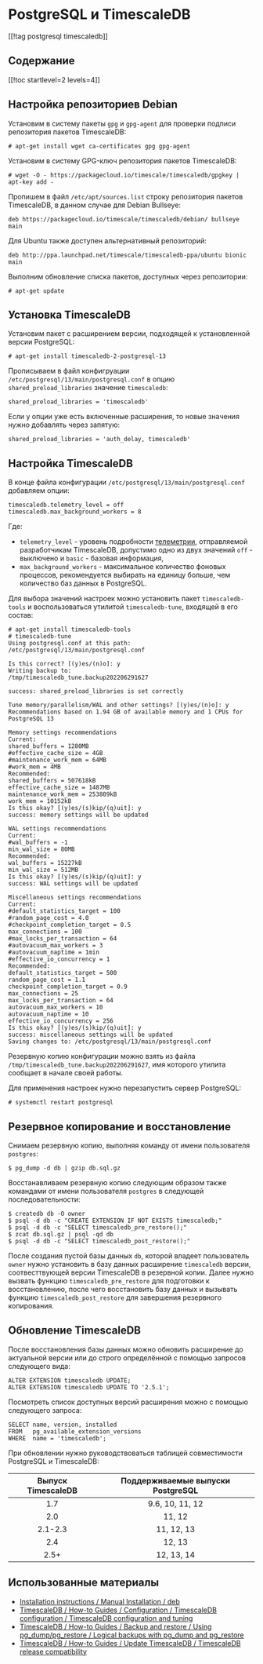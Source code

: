 PostgreSQL и TimescaleDB
========================

[[!tag postgresql timescaledb]]

Содержание
----------

[[!toc startlevel=2 levels=4]]

Настройка репозиториев Debian
-----------------------------

Установим в систему пакеты `gpg` и `gpg-agent` для проверки подписи репозитория пакетов TimescaleDB:

    # apt-get install wget ca-certificates gpg gpg-agent

Установим в систему GPG-ключ репозитория пакетов TimescaleDB:

    # wget -O - https://packagecloud.io/timescale/timescaledb/gpgkey | apt-key add -

Пропишем в файл `/etc/apt/sources.list` строку репозитория пакетов TimescaleDB, в данном случае для Debian Bullseye:

    deb https://packagecloud.io/timescale/timescaledb/debian/ bullseye main

Для Ubuntu также доступен альтернативный репозиторий:

    deb http://ppa.launchpad.net/timescale/timescaledb-ppa/ubuntu bionic main

Выполним обновление списка пакетов, доступных через репозитории:

    # apt-get update

Установка TimescaleDB
---------------------

Установим пакет с расширением версии, подходящей к установленной версии PostgreSQL:

    # apt-get install timescaledb-2-postgresql-13

Прописываем в файл конфигруации `/etc/postgresql/13/main/postgresql.conf` в опцию `shared_preload_libraries` значение `timescaledb`:

    shared_preload_libraries = 'timescaledb'

Если у опции уже есть включенные расширения, то новые значения нужно добавлять через запятую:

    shared_preload_libraries = 'auth_delay, timescaledb'

Настройка TimescaleDB
---------------------

В конце файла конфигурации `/etc/postgresql/13/main/postgresql.conf` добавляем опции:

    timescaledb.telemetry_level = off
    timescaledb.max_background_workers = 8

Где:

* `telemetry_level` - уровень подробности [телеметрии](https://docs.timescaledb.com/using-timescaledb/telemetry), отправляемой разработчикам TimescaleDB, допустимо одно из двух значений `off` - выключено и `basic` - базовая информация,
* `max_background_workers` - максимальное количество фоновых процессов, рекомендуется выбирать на единицу больше, чем количество баз данных в PostgreSQL.

Для выбора значений настроек можно установить пакет `timescaledb-tools` и воспользоваться утилитой `timescaledb-tune`, входящей в его состав:

    # apt-get install timescaledb-tools
    # timescaledb-tune
    Using postgresql.conf at this path:
    /etc/postgresql/13/main/postgresql.conf
    
    Is this correct? [(y)es/(n)o]: y
    Writing backup to:
    /tmp/timescaledb_tune.backup202206291627
    
    success: shared_preload_libraries is set correctly
    
    Tune memory/parallelism/WAL and other settings? [(y)es/(n)o]: y
    Recommendations based on 1.94 GB of available memory and 1 CPUs for PostgreSQL 13
    
    Memory settings recommendations
    Current:
    shared_buffers = 1280MB
    #effective_cache_size = 4GB
    #maintenance_work_mem = 64MB
    #work_mem = 4MB
    Recommended:
    shared_buffers = 507618kB
    effective_cache_size = 1487MB
    maintenance_work_mem = 253809kB
    work_mem = 10152kB
    Is this okay? [(y)es/(s)kip/(q)uit]: y
    success: memory settings will be updated
    
    WAL settings recommendations
    Current:
    #wal_buffers = -1
    min_wal_size = 80MB
    Recommended:
    wal_buffers = 15227kB
    min_wal_size = 512MB
    Is this okay? [(y)es/(s)kip/(q)uit]: y
    success: WAL settings will be updated
    
    Miscellaneous settings recommendations
    Current:
    #default_statistics_target = 100
    #random_page_cost = 4.0
    #checkpoint_completion_target = 0.5
    max_connections = 100
    #max_locks_per_transaction = 64
    #autovacuum_max_workers = 3
    #autovacuum_naptime = 1min
    #effective_io_concurrency = 1
    Recommended:
    default_statistics_target = 500
    random_page_cost = 1.1
    checkpoint_completion_target = 0.9
    max_connections = 25
    max_locks_per_transaction = 64
    autovacuum_max_workers = 10
    autovacuum_naptime = 10
    effective_io_concurrency = 256
    Is this okay? [(y)es/(s)kip/(q)uit]: y
    success: miscellaneous settings will be updated
    Saving changes to: /etc/postgresql/13/main/postgresql.conf

Резервную копию конфигурации можно взять из файла `/tmp/timescaledb_tune.backup202206291627`, имя которого утилита сообщает в начале своей работы.

Для применения настроек нужно перезапустить сервер PostgreSQL:

    # systemctl restart postgresql

Резервное копирование и восстановление
--------------------------------------

Снимаем резервную копию, выполняя команду от имени пользователя `postgres`:

    $ pg_dump -d db | gzip db.sql.gz

Восстанавливаем резервную копию следующим образом также командами от имени пользователя `postgres` в следующей последовательности:

    $ createdb db -O owner
    $ psql -d db -c "CREATE EXTENSION IF NOT EXISTS timescaledb;"
    $ psql -d db -c "SELECT timescaledb_pre_restore();"
    $ zcat db.sql.gz | psql -qd db
    $ psql -d db -c "SELECT timescaledb_post_restore();"

После создания пустой базы данных `db`, которой владеет пользователь `owner` нужно установить в базу данных расширение `timescaledb` версии, соотвесттвующей версии TimescaleDB в резервной копии. Далее нужно вызвать функцию `timescaledb_pre_restore` для подготовки к восстановлению, после чего восстановить базу данных и вызывать функцию `timescaledb_post_restore` для завершения резервного копирования.

Обновление TimescaleDB
----------------------

После восстановления базы данных можно обновить расширение до актуальной версии или до строго определённой с помощью запросов следующего вида:

    ALTER EXTENSION timescaledb UPDATE;
    ALTER EXTENSION timescaledb UPDATE TO '2.5.1';

Посмотреть список доступных версий расширения можно с помощью следующего запроса:

    SELECT name, version, installed
    FROM   pg_available_extension_versions
    WHERE  name = 'timescaledb';

При обновлении нужно руководствоваться таблицей совместимости PostgreSQL и TimescaleDB:

|Выпуск TimescaleDB|Поддерживаемые выпуски PostgreSQL|
|:----------------:|:-------------------------------:|
|1.7               |9.6, 10, 11, 12                  |
|2.0               |11, 12                           |
|2.1-2.3           |11, 12, 13                       |
|2.4               |12, 13                           |
|2.5+              |12, 13, 14                       |

Использованные материалы
------------------------

* [Installation instructions / Manual Installation / deb](https://packagecloud.io/timescale/timescaledb/install#manual-deb)
* [TimescaleDB / How-to Guides / Configuration / TimescaleDB configuration / TimescaleDB configuration and tuning](https://docs.timescale.com/timescaledb/latest/how-to-guides/configuration/timescaledb-config/#administration)
* [TimescaleDB / How-to Guides / Backup and restore / Using pg_dump/pg_restore / Logical backups with pg_dump and pg_restore](https://docs.timescale.com/timescaledb/latest/how-to-guides/backup-and-restore/pg-dump-and-restore/#backup-entiredb)
* [TimescaleDB / How-to Guides / Update TimescaleDB / TimescaleDB release compatibility](https://docs.timescale.com/timescaledb/latest/how-to-guides/update-timescaledb/#timescaledb-release-compatibility)
